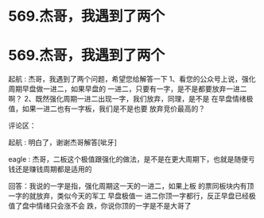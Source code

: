 # 569.杰哥，我遇到了两个

# 569.杰哥，我遇到了两个

起航 : 杰哥，我遇到了两个问题，希望您给解答一下 1、看您的公众号上说，强化周期早盘做一进二，如果早盘的 一进二，只要有一字，是不是都要放弃一进二啊？ 2、既然强化周期一进二出现一字，我们放弃，同理，是不是 在早盘情绪极值，如果一进二也有一字板，我们是不是也要 放弃竞价最高的？

评论区：

起航 : 明白了，谢谢杰哥解答[呲牙]

eagle : 杰哥，二板这个极值跟强化的做法，是不是在更大周期下，也就是随便亏钱还是赚钱周期都是适用的

回答：我说的一字是指，强化周期这一天的一进二，如果上板 的票同板块内有顶一字的就放弃，类似今天的军工 早盘极值一 进二你顶一字都行，反正早盘已经极值了盘中情绪只会涨不会 跌，你说你顶的一字是不是大哥了